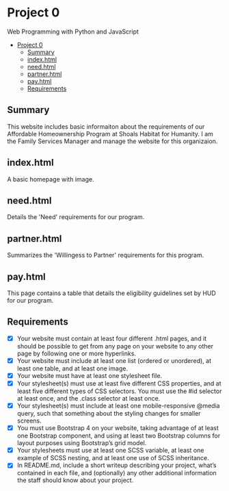 # Project 0

Web Programming with Python and JavaScript

- [Project 0](#project-0)
  - [Summary](#summary)
  - [index.html](#indexhtml)
  - [need.html](#needhtml)
  - [partner.html](#partnerhtml)
  - [pay.html](#payhtml)
  - [Requirements](#requirements)

## Summary

This website includes basic informaiton about the requirements of our Affordable Homeownership Program at Shoals Habitat for Humanity. I am the Family Services Manager and manage the website for this organizaion.

## index.html

A basic homepage with image.

## need.html

Details the 'Need' requirements for our program. 

## partner.html

Summarizes the 'Willingess to Partner' requirements for this program.

## pay.html

This page contains a table that details the eligibility guidelines set by HUD for our program.

## Requirements

- [x] Your website must contain at least four different .html pages, and it should be possible to get from any page on your website to any other page by following one or more hyperlinks.
- [x] Your website must include at least one list (ordered or unordered), at least one table, and at least one image.
- [x] Your website must have at least one stylesheet file.
- [x] Your stylesheet(s) must use at least five different CSS properties, and at least five different types of CSS selectors. You must use the #id selector at least once, and the .class selector at least once.
- [x] Your stylesheet(s) must include at least one mobile-responsive @media query, such that something about the styling changes for smaller screens.
- [x] You must use Bootstrap 4 on your website, taking advantage of at least one Bootstrap component, and using at least two Bootstrap columns for layout purposes using Bootstrap’s grid model.
- [x] Your stylesheets must use at least one SCSS variable, at least one example of SCSS nesting, and at least one use of SCSS inheritance.
- [x] In README.md, include a short writeup describing your project, what’s contained in each file, and (optionally) any other additional information the staff should know about your project.